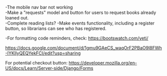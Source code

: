 -The mobile nav bar not working    
-Make a "requests" model and button for users to request books already loaned out.  
-Complete reading lists?
-Make events functionality, including a register button, so librarians can see who has registered.  


-For formatting code reminders, check: https://bootswatch.com/yeti/   

https://docs.google.com/document/d/1gmu9GAeCS_waqOrF2PBaO9l8FWh-IYKIlyQEQYekFCI/edit?usp=sharing  

For potential checkout button: https://developer.mozilla.org/en-US/docs/Learn/Server-side/Django/Forms  

